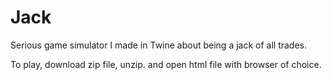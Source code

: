 # Jack
Serious game simulator I made in Twine about being a jack of all trades.

To play, download zip file, unzip. and open html file with browser of choice.
